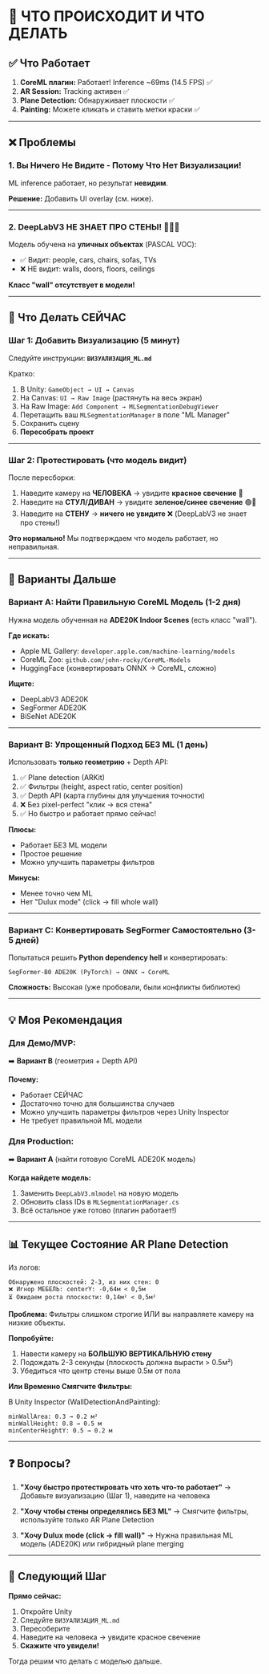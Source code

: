 # 🎯 ЧТО ПРОИСХОДИТ И ЧТО ДЕЛАТЬ

## ✅ Что Работает

1. **CoreML плагин:** Работает! Inference ~69ms (14.5 FPS) ✅
2. **AR Session:** Tracking активен ✅
3. **Plane Detection:** Обнаруживает плоскости ✅
4. **Painting:** Можете кликать и ставить метки краски ✅

---

## ❌ Проблемы

### **1. Вы Ничего Не Видите - Потому Что Нет Визуализации!**

ML inference работает, но результат **невидим**.

**Решение:** Добавить UI overlay (см. ниже).

---

### **2. DeepLabV3 НЕ ЗНАЕТ ПРО СТЕНЫ!** 🚨🚨🚨

Модель обучена на **уличных объектах** (PASCAL VOC):
- ✅ Видит: people, cars, chairs, sofas, TVs
- ❌ НЕ видит: walls, doors, floors, ceilings

**Класс "wall" отсутствует в модели!**

---

## 🔧 Что Делать СЕЙЧАС

### **Шаг 1: Добавить Визуализацию (5 минут)**

Следуйте инструкции: **`ВИЗУАЛИЗАЦИЯ_ML.md`**

Кратко:
1. В Unity: `GameObject → UI → Canvas`
2. На Canvas: `UI → Raw Image` (растянуть на весь экран)
3. На Raw Image: `Add Component → MLSegmentationDebugViewer`
4. Перетащить ваш `MLSegmentationManager` в поле "ML Manager"
5. Сохранить сцену
6. **Пересобрать проект**

---

### **Шаг 2: Протестировать (что модель видит)**

После пересборки:

1. Наведите камеру на **ЧЕЛОВЕКА** → увидите **красное свечение** 🔴
2. Наведите на **СТУЛ/ДИВАН** → увидите **зеленое/синее свечение** 🟢🔵
3. Наведите на **СТЕНУ** → **ничего не увидите** ❌ (DeepLabV3 не знает про стены!)

**Это нормально!** Мы подтверждаем что модель работает, но неправильная.

---

## 🎯 Варианты Дальше

### **Вариант A: Найти Правильную CoreML Модель (1-2 дня)**

Нужна модель обученная на **ADE20K Indoor Scenes** (есть класс "wall").

**Где искать:**
- Apple ML Gallery: `developer.apple.com/machine-learning/models`
- CoreML Zoo: `github.com/john-rocky/CoreML-Models`
- HuggingFace (конвертировать ONNX → CoreML, сложно)

**Ищите:**
- DeepLabV3 ADE20K
- SegFormer ADE20K
- BiSeNet ADE20K

---

### **Вариант B: Упрощенный Подход БЕЗ ML (1 день)**

Использовать **только геометрию** + Depth API:

1. ✅ Plane detection (ARKit)
2. ✅ Фильтры (height, aspect ratio, center position)
3. ✅ Depth API (карта глубины для улучшения точности)
4. ❌ Без pixel-perfect "клик → вся стена"
5. ✅ Но быстро и работает прямо сейчас!

**Плюсы:**
- Работает БЕЗ ML модели
- Простое решение
- Можно улучшить параметры фильтров

**Минусы:**
- Менее точно чем ML
- Нет "Dulux mode" (click → fill whole wall)

---

### **Вариант C: Конвертировать SegFormer Самостоятельно (3-5 дней)**

Попытаться решить **Python dependency hell** и конвертировать:
```
SegFormer-B0 ADE20K (PyTorch) → ONNX → CoreML
```

**Сложность:** Высокая (уже пробовали, были конфликты библиотек)

---

## 💡 Моя Рекомендация

### **Для Демо/MVP:**

➡️ **Вариант B** (геометрия + Depth API)

**Почему:**
- Работает СЕЙЧАС
- Достаточно точно для большинства случаев
- Можно улучшить параметры фильтров через Unity Inspector
- Не требует правильной ML модели

### **Для Production:**

➡️ **Вариант A** (найти готовую CoreML ADE20K модель)

**Когда найдете модель:**
1. Заменить `DeepLabV3.mlmodel` на новую модель
2. Обновить class IDs в `MLSegmentationManager.cs`
3. Всё остальное уже готово (плагин работает!)

---

## 📊 Текущее Состояние AR Plane Detection

Из логов:
```
Обнаружено плоскостей: 2-3, из них стен: 0
❌ Игнор МЕБЕЛЬ: centerY: -0,64м < 0,5м
⏳ Ожидаем роста плоскости: 0,14м² < 0,5м²
```

**Проблема:** Фильтры слишком строгие ИЛИ вы направляете камеру на низкие объекты.

**Попробуйте:**
1. Навести камеру на **БОЛЬШУЮ ВЕРТИКАЛЬНУЮ стену**
2. Подождать 2-3 секунды (плоскость должна вырасти > 0.5м²)
3. Убедиться что центр стены выше 0.5м от пола

**Или Временно Смягчите Фильтры:**

В Unity Inspector (WallDetectionAndPainting):
```
minWallArea: 0.3 → 0.2 м²
minWallHeight: 0.8 → 0.5 м
minCenterHeightY: 0.5 → 0.2 м
```

---

## ❓ Вопросы?

1. **"Хочу быстро протестировать что хоть что-то работает"**
   → Добавьте визуализацию (Шаг 1), наведите на человека

2. **"Хочу чтобы стены определялись БЕЗ ML"**
   → Смягчите фильтры, используйте только AR Plane Detection

3. **"Хочу Dulux mode (click → fill wall)"**
   → Нужна правильная ML модель (ADE20K) или гибридный plane merging

---

## 🚀 Следующий Шаг

**Прямо сейчас:**
1. Откройте Unity
2. Следуйте `ВИЗУАЛИЗАЦИЯ_ML.md`
3. Пересоберите
4. Наведите на человека → увидите красное свечение
5. **Скажите что увидели!**

Тогда решим что делать с моделью дальше.

